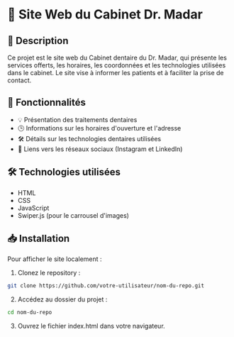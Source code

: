 # 🦷 Site Web du Cabinet Dr. Madar

## 📜 Description

Ce projet est le site web du Cabinet dentaire du Dr. Madar, qui présente les services offerts, les horaires, les coordonnées et les technologies utilisées dans le cabinet. Le site vise à informer les patients et à faciliter la prise de contact.

## 🚀 Fonctionnalités

- 💡 Présentation des traitements dentaires
- 🕒 Informations sur les horaires d'ouverture et l'adresse
- 🛠️ Détails sur les technologies dentaires utilisées
- 📱 Liens vers les réseaux sociaux (Instagram et LinkedIn)

## 🛠️ Technologies utilisées

- HTML
- CSS
- JavaScript
- Swiper.js (pour le carrousel d'images)

## 📥 Installation

Pour afficher le site localement :

1. Clonez le repository :

```bash
git clone https://github.com/votre-utilisateur/nom-du-repo.git
```

2. Accédez au dossier du projet :

```bash
cd nom-du-repo
```

3. Ouvrez le fichier index.html dans votre navigateur.
